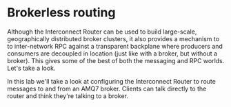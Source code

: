 # Brokerless routing

Although the Interconnect Router can be used to build large-scale, geographically distributed broker clusters, it also provides a mechanism to to inter-network RPC against a transparent backplane where producers and consumers are decoupled in location (just like with a broker, but without a broker). This gives some of the best of both the messaging and RPC worlds. Let's take a look.



In this lab we'll take a look at configuring the Interconnect Router to route messages to and from an AMQ7 broker. Clients can talk directly to the router and think they're talking to a broker.